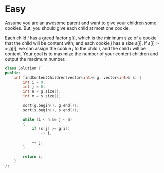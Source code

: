 # Easy

Assume you are an awesome parent and want to give your children some cookies. But, you should give each child at most one cookie.

Each child $i$ has a greed factor $g[i]$, which is the minimum size of a cookie that the child will be content with; and each cookie $j$ has a size $s[j]$. If $s[j] >= g[i]$, we can assign the cookie $j$ to the child $i$, and the child $i$ will be content. Your goal is to maximize the number of your content children and output the maximum number.

```cpp
class Solution {
public:
    int findContentChildren(vector<int>& g, vector<int>& s) {
        int i = 0; 
        int j = 0;
        int n = g.size();
        int m = s.size();
        
        sort(g.begin(), g.end());
        sort(s.begin(), s.end());
        
        while (i < n && j < m)
        {
            if (s[j] >= g[i])
                ++ i;
            
            ++ j;
        }
        
        return i;
    }
};
```

